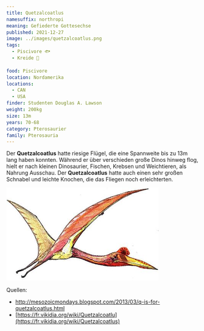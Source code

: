 ```yaml
---
title: Quetzalcoatlus
namesuffix: northropi
meaning: Gefiederte Gottesechse
published: 2021-12-27
image: ../images/quetzalcoatlus.png
tags:
  - Piscivore 🐟
  - Kreide 🦴
  
food: Piscivore
location: Nordamerika
locations:
  - CAN
  - USA
finder: Studenten Douglas A. Lawson
weight: 200kg
size: 13m
years: 70-68
category: Pterosaurier
family: Pterosauria
---
```

Der **Quetzalcoatlus** hatte riesige Flügel, die eine Spannweite bis zu 13m lang haben konnten. Während er über verschieden große Dinos hinweg flog, hielt er nach kleinen Dinosaurier, Fischen, Krebsen und Weichtieren, als Nahrung Ausschau. Der **Quetzalcoatlus** hatte auch einen sehr großen Schnabel und leichte Knochen, die das Fliegen noch erleichterten.

![](../images/quetzalcoatlus2.jpg)

Quellen:

* <http://mesozoicmondays.blogspot.com/2013/03/q-is-for-quetzalcoatlus.html>
* [https://fr.vikidia.org/wiki/Quetzalcoatlu](https://fr.vikidia.org/wiki/Quetzalcoatlus)
